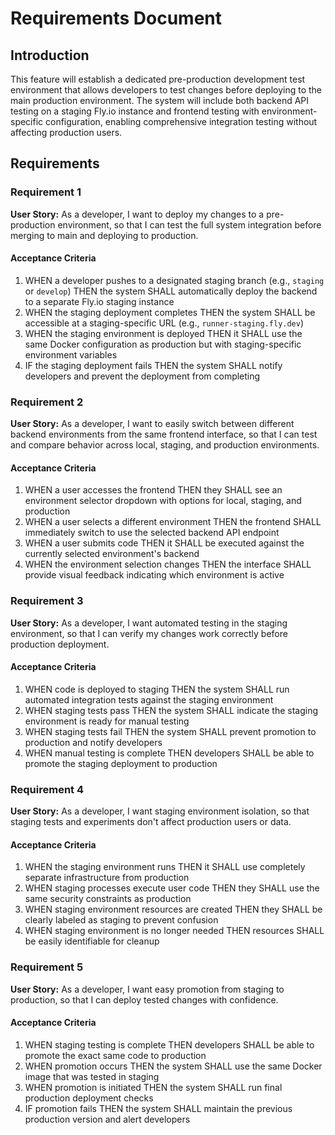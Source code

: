 # Requirements Document

## Introduction

This feature will establish a dedicated pre-production development test environment that allows developers to test changes before deploying to the main production environment. The system will include both backend API testing on a staging Fly.io instance and frontend testing with environment-specific configuration, enabling comprehensive integration testing without affecting production users.

## Requirements

### Requirement 1

**User Story:** As a developer, I want to deploy my changes to a pre-production environment, so that I can test the full system integration before merging to main and deploying to production.

#### Acceptance Criteria

1. WHEN a developer pushes to a designated staging branch (e.g., `staging` or `develop`) THEN the system SHALL automatically deploy the backend to a separate Fly.io staging instance
2. WHEN the staging deployment completes THEN the system SHALL be accessible at a staging-specific URL (e.g., `runner-staging.fly.dev`)
3. WHEN the staging environment is deployed THEN it SHALL use the same Docker configuration as production but with staging-specific environment variables
4. IF the staging deployment fails THEN the system SHALL notify developers and prevent the deployment from completing

### Requirement 2

**User Story:** As a developer, I want to easily switch between different backend environments from the same frontend interface, so that I can test and compare behavior across local, staging, and production environments.

#### Acceptance Criteria

1. WHEN a user accesses the frontend THEN they SHALL see an environment selector dropdown with options for local, staging, and production
2. WHEN a user selects a different environment THEN the frontend SHALL immediately switch to use the selected backend API endpoint
3. WHEN a user submits code THEN it SHALL be executed against the currently selected environment's backend
4. WHEN the environment selection changes THEN the interface SHALL provide visual feedback indicating which environment is active

### Requirement 3

**User Story:** As a developer, I want automated testing in the staging environment, so that I can verify my changes work correctly before production deployment.

#### Acceptance Criteria

1. WHEN code is deployed to staging THEN the system SHALL run automated integration tests against the staging environment
2. WHEN staging tests pass THEN the system SHALL indicate the staging environment is ready for manual testing
3. WHEN staging tests fail THEN the system SHALL prevent promotion to production and notify developers
4. WHEN manual testing is complete THEN developers SHALL be able to promote the staging deployment to production

### Requirement 4

**User Story:** As a developer, I want staging environment isolation, so that staging tests and experiments don't affect production users or data.

#### Acceptance Criteria

1. WHEN the staging environment runs THEN it SHALL use completely separate infrastructure from production
2. WHEN staging processes execute user code THEN they SHALL use the same security constraints as production
3. WHEN staging environment resources are created THEN they SHALL be clearly labeled as staging to prevent confusion
4. WHEN staging environment is no longer needed THEN resources SHALL be easily identifiable for cleanup

### Requirement 5

**User Story:** As a developer, I want easy promotion from staging to production, so that I can deploy tested changes with confidence.

#### Acceptance Criteria

1. WHEN staging testing is complete THEN developers SHALL be able to promote the exact same code to production
2. WHEN promotion occurs THEN the system SHALL use the same Docker image that was tested in staging
3. WHEN promotion is initiated THEN the system SHALL run final production deployment checks
4. IF promotion fails THEN the system SHALL maintain the previous production version and alert developers